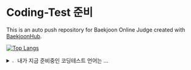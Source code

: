# Coding-Test 준비
This is an auto push repository for Baekjoon Online Judge created with [BaekjoonHub](https://github.com/BaekjoonHub/BaekjoonHub).

[![Top Langs](https://github-readme-stats.vercel.app/api/top-langs/?username=parkes811)](https://github.com/anuraghazra/github-readme-stats)


<details>
<summary>
  <img src="https://raw.githubusercontent.com/Tarikul-Islam-Anik/Animated-Fluent-Emojis/master/Emojis/Hand%20gestures/Eyes.png" alt="Eyes" width="2%" /> 내가 지금 준비중인 코딩테스트 언어는 ... 
</summary>
   <br>
  
![c](https://img.shields.io/badge/C-00599C?style=for-the-badge&logo=c&logoColor=white) ![C++](https://img.shields.io/badge/C++-00599C?style=for-the-badge&logo=c&logoColor=white) ![MySQL](https://img.shields.io/badge/mysql-%2300f.svg?style=for-the-badge&logo=mysql&logoColor=white) 
</details>
